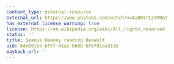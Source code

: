 ```yaml
---
content_type: external-resource
external_url: https://www.youtube.com/watch?v=AaB0trCztM0&t
has_external_license_warning: true
license: https://en.wikipedia.org/wiki/All_rights_reserved
status: ''
title: Seamus Heaney reading Beowulf
uid: 64e691e5-bf5f-41a2-b68b-0f67d1aa313e
wayback_url: ''
---
```


